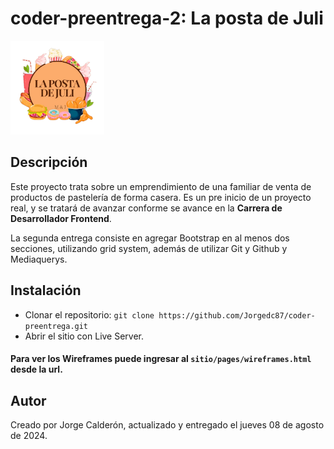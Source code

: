 # coder-preentrega-2: La posta de Juli

<img src="./img/logo.png" alt="La Posta de Juli" width="150"/>

## Descripción

Este proyecto trata sobre un emprendimiento de una familiar de venta de productos de pastelería de forma casera. Es un pre inicio de un proyecto real, y se tratará de avanzar conforme se avance en la **Carrera de Desarrollador Frontend**. 

La segunda entrega consiste en agregar Bootstrap en al menos dos secciones, utilizando grid system, además de utilizar Git y Github y Mediaquerys.

## Instalación

- Clonar el repositorio: `git clone https://github.com/Jorgedc87/coder-preentrega.git`
- Abrir el sitio con Live Server.

#### Para ver los Wireframes puede ingresar al `sitio/pages/wireframes.html` desde la url.

## Autor

Creado por Jorge Calderón, actualizado y entregado el jueves 08 de agosto de 2024.